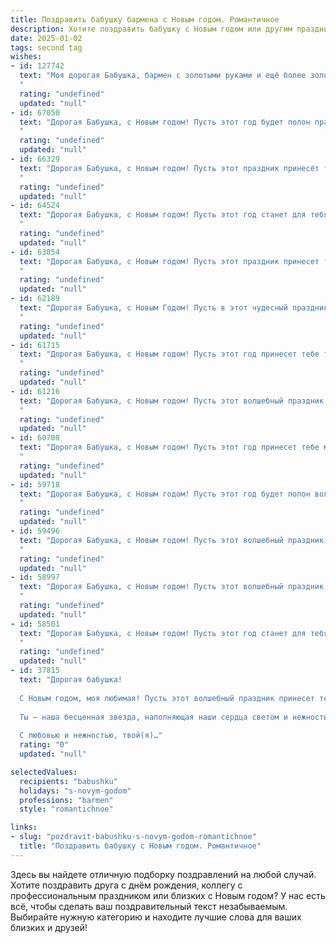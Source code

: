 ```yaml
---
title: Поздравить бабушку бармена с Новым годом. Романтичное
description: Хотите поздравить бабушку с Новым годом или другим праздником? Наш ИИ создаст незабываемое поздравление, а вы обязательно выделитесь среди других.  
date: 2025-01-02
tags: second tag
wishes:
- id: 127742
  text: "Моя дорогая Бабушка, бармен с золотыми руками и ещё более золотым сердцем!  В этот волшебный Новый год, когда всё искрится, как лучшие напитки из твоей коллекции, я хочу пожелать тебе самого настоящего счастья, любви,  тепла и покоя. Пусть каждый миг этого года будет наполнен радостью, как бокал игристого вина, а все твои мечты исполнятся,  словно по волшебству.  Я бесконечно люблю тебя и ценю твою  нежность и доброту. С Новым годом!
  "
  rating: "undefined"
  updated: "null"
- id: 67050
  text: "Дорогая Бабушка, с Новым годом! Пусть этот год будет полон праздничного настроения, как искрящийся бокал шампанского в твоих руках. Пусть каждая минута будет наполнена любовью и счастьем, а твой барменский талант приносит тебе радость и успех. Желаю тебе здоровья, тепла и волшебства!
  "
  rating: "undefined"
  updated: "null"
- id: 66329
  text: "Дорогая Бабушка, с Новым годом! Пусть этот праздник принесёт тебе только светлые эмоции, как искры праздничных огней, и радость, согревающая сердце, как твой любимый глинтвейн.  Пусть Новый год подарит тебе здоровье, счастье и возможность вновь окунуться в волшебство новогодних моментов.
  "
  rating: "undefined"
  updated: "null"
- id: 64524
  text: "Дорогая Бабушка, с Новым годом! Пусть этот год станет для тебя годом чудесных моментов, ярких эмоций и исполнения самых заветных желаний. Пусть тепло и уют всегда царят в твоем доме, а улыбка не сходит с твоего лица. Пусть твои руки, которые творили столько чудесного, будут всегда полны сил и вдохновения. Пусть каждый новый день приносит тебе радость и любовь. Счастливого Нового года!
  "
  rating: "undefined"
  updated: "null"
- id: 63054
  text: "Дорогая Бабушка, с Новым годом! Пусть этот праздник принесет тебе море счастья, здоровья и любви, как море шампанского в твоем любимом баре. 🥂✨
  "
  rating: "undefined"
  updated: "null"
- id: 62189
  text: "Дорогая Бабушка, с Новым Годом! Пусть в этот чудесный праздник Ваша жизнь искрится как бокал шампанского, а каждый день будет наполнен теплом и любовью, как коктейль, приготовленный опытным барменом. Желаю Вам здоровья, счастья и исполнения всех желаний!
  "
  rating: "undefined"
  updated: "null"
- id: 61715
  text: "Дорогая Бабушка, с Новым годом! Пусть этот год принесет тебе только приятные мгновения, как взбитая пенка любимого коктейля. Пусть каждый день будет полон ярких красок и искрится весельем, как бокал шампанского под бой курантов. Желаю тебе крепкого здоровья, семейного тепла и бесконечного счастья!
  "
  rating: "undefined"
  updated: "null"
- id: 61216
  text: "Дорогая Бабушка, с Новым годом! Пусть этот волшебный праздник принесет тебе море радости, любви и тепла, а каждый день нового года будет полон ярких моментов и приятных сюрпризов. Желаю тебе крепкого здоровья, оптимизма и, конечно же, бодрости духа, чтобы ты всегда была в центре внимания и радовала нас своей очаровательной улыбкой! 🥂
  "
  rating: "undefined"
  updated: "null"
- id: 60708
  text: "Дорогая Бабушка, с Новым годом! Пусть этот год принесет тебе море счастья, любви и благополучия. Пусть каждый день будет ярким и наполнен радостью, а твой дом всегда согревает огонь любви и уюта. Спасибо за твою бесконечную доброту и тепло, которое ты даришь всем, кто тебя окружает. С Новым годом, любимая моя Бабушка!🥂
  "
  rating: "undefined"
  updated: "null"
- id: 59718
  text: "Дорогая Бабушка, с Новым годом! Пусть этот год будет полон волшебства, как бокал игристого, который ты так мастерски готовишь за барной стойкой. Желаю тебе здоровья, радости и много-много счастливых моментов!
  "
  rating: "undefined"
  updated: "null"
- id: 59496
  text: "Дорогая Бабушка, с Новым годом! Пусть этот волшебный праздник принесет в твою жизнь столько же тепла и радости, сколько ты даришь своим близким. Пусть каждый день будет наполнен добрыми улыбками, искренним смехом и яркими, незабываемыми моментами. Желаю тебе крепкого здоровья, исполнения всех желаний и, конечно же, крепкой любви, как те коктейли, которые ты умеешь  искусно готовить за барной стойкой.
  "
  rating: "undefined"
  updated: "null"
- id: 58997
  text: "Дорогая Бабушка, с Новым годом! Пусть этот волшебный праздник подарит тебе тепло, уют и множество счастливых мгновений. Пусть каждый день будет полон радости, а твоя улыбка сияет ярче новогодних огней. Спасибо за твою любовь и заботу. Счастья тебе, здоровья и всего самого лучшего!
  "
  rating: "undefined"
  updated: "null"
- id: 58501
  text: "Дорогая Бабушка, с Новым годом! Пусть этот год станет для тебя таким же ярким и искрящимся, как и твоя любимая работа бармена. Желаю тебе  много  радости,  любви и  вдохновения,  чтобы  каждый  день  был  наполнен  вкусом  жизни  и  приятными  встречами.
  "
  rating: "undefined"
  updated: "null"
- id: 37815
  text: "Дорогая бабушка!
  
  С Новым годом, моя любимая! Пусть этот волшебный праздник принесет тебе море радости и вдохновения, как самые яркие коктейли в твоем баре. Желаю здоровья, тепла и светлых моментов, которые будут согревать твою душу. Пусть каждый день нового года будет как уникальный рецепт, насыщенный счастьем, любовью и гармонией.
  
  Ты — наша бесценная звезда, наполняющая наши сердца светом и нежностью. Спасибо за твои угощения и поддержку, за то, что делаешь наш мир ярче. Пусть новый год принесет тебе лишь счастье и радость, как в лучшие времена за стойкой.
  
  С любовью и нежностью, твой(я)…"
  rating: "0"
  updated: "null"

selectedValues:
  recipients: "babushku"
  holidays: "s-novym-godom"
  professions: "barmen"
  style: "romantichnoe"

links:
- slug: "pozdravit-babushku-s-novym-godom-romantichnoe"
  title: "Поздравить бабушку с Новым годом. Романтичное"
---
```


Здесь вы найдете отличную подборку поздравлений на любой случай. 
Хотите поздравить друга с днём рождения, коллегу с профессиональным праздником или близких с Новым годом? У нас есть всё, чтобы сделать ваш поздравительный текст незабываемым. Выбирайте нужную категорию и находите лучшие слова для ваших близких и друзей!
